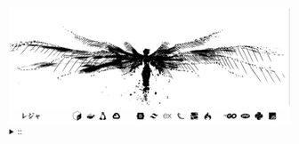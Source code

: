 <img src="./banner.png">
<details><summary> :: </summary>
<!--START_SECTION:waka-->

```
From: 09 August 2024 - To: 10 October 2025

Total Time: 1,977 hrs 42 mins

PHP                        490 hrs 50 mins //////-------------------   23.06 %
Python                     426 hrs 12 mins /////--------------------   20.03 %
Markdown                   223 hrs 29 mins ///----------------------   10.50 %
Other                      150 hrs 27 mins //-----------------------   07.07 %
```

<!--END_SECTION:waka-->
</details>
